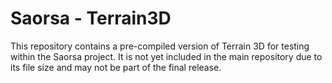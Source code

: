 # Saorsa - Terrain3D
This repository contains a pre-compiled version of Terrain 3D for testing within the Saorsa project. It is not yet included in the main repository due to its file size and may not be part of the final release.